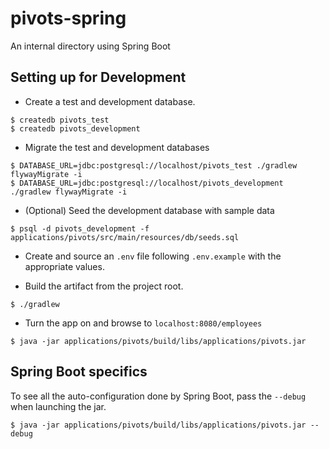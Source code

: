 # pivots-spring

An internal directory using Spring Boot

## Setting up for Development

- Create a test and development database.

```
$ createdb pivots_test
$ createdb pivots_development
```

- Migrate the test and development databases

```
$ DATABASE_URL=jdbc:postgresql://localhost/pivots_test ./gradlew flywayMigrate -i
$ DATABASE_URL=jdbc:postgresql://localhost/pivots_development ./gradlew flywayMigrate -i
```

- (Optional) Seed the development database with sample data

```
$ psql -d pivots_development -f applications/pivots/src/main/resources/db/seeds.sql
```

- Create and source an `.env` file following `.env.example` with the appropriate values.

- Build the artifact from the project root.

```
$ ./gradlew
```

- Turn the app on and browse to `localhost:8080/employees`

```
$ java -jar applications/pivots/build/libs/applications/pivots.jar
```

## Spring Boot specifics

To see all the auto-configuration done by Spring Boot, pass the `--debug` when launching the jar.

```
$ java -jar applications/pivots/build/libs/applications/pivots.jar --debug
```
